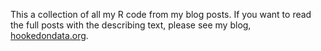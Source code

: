 This a collection of all my R code from my blog posts. If you want to read the full posts with the describing text, please see my blog, [hookedondata.org](hookedondata.org). 
